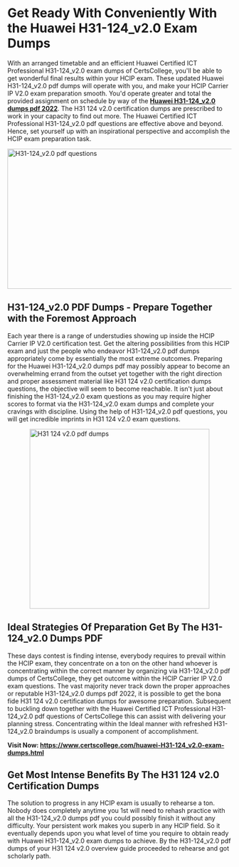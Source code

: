 <h1><strong>Get Ready With Conveniently With the Huawei H31-124_v2.0 Exam Dumps&nbsp;</strong></h1>
<p><span style="font-weight: 400;">With an arranged timetable and an efficient Huawei Certified ICT Professional H31-124_v2.0 exam dumps of CertsCollege, you'll be able to get wonderful final results within your HCIP exam. These updated Huawei H31-124_v2.0 pdf dumps will operate with you, and make your HCIP Carrier IP V2.0 exam preparation smooth. You'd operate greater and total the provided assignment on schedule by way of the <strong><a href="https://www.certscollege.com/huawei-H31-124_v2.0-exam-dumps.html">Huawei H31-124_v2.0 dumps pdf 2022</a></strong>. The H31 124 v2.0 certification dumps are prescribed to work in your capacity to find out more. The Huawei Certified ICT Professional H31-124_v2.0 pdf questions are effective above and beyond. Hence, set yourself up with an inspirational perspective and accomplish the HCIP exam preparation task.&nbsp;</span></p>
<p><span style="font-weight: 400;"><img style="display: block; margin-left: auto; margin-right: auto;" src="https://i.ibb.co/CPDK3ps/Yellow-and-Blue-Initiative-Blog-Banner.png" alt="H31-124_v2.0 pdf questions" width="559" height="315" /></span></p>
<h2><strong>H31-124_v2.0 PDF Dumps - Prepare Together with the Foremost Approach</strong></h2>
<p><span style="font-weight: 400;">Each year there is a range of understudies showing up inside the HCIP Carrier IP V2.0 certification test. Get the altering possibilities from this HCIP exam and just the people who endeavor H31-124_v2.0 pdf dumps appropriately come by essentially the most extreme outcomes. Preparing for the Huawei H31-124_v2.0 dumps pdf may possibly appear to become an overwhelming errand from the outset yet together with the right direction and proper assessment material like H31 124 v2.0 certification dumps questions, the objective will seem to become reachable. It isn't just about finishing the H31-124_v2.0 exam questions as you may require higher scores to format via the H31-124_v2.0 exam dumps and complete your cravings with discipline. Using the help of H31-124_v2.0 pdf questions, you will get incredible imprints in H31 124 v2.0 exam questions.</span></p>
<p><span style="font-weight: 400;"><a href="https://tinyurl.com/yd4m6b44"><img style="display: block; margin-left: auto; margin-right: auto;" src="https://i.ibb.co/9tMrhdY/Teacher-Appreciation-Invitation.png" alt="H31 124 v2.0 pdf dumps " width="404" height="404" /></a></span></p>
<h2><strong>Ideal Strategies Of Preparation Get By The H31-124_v2.0 Dumps PDF</strong></h2>
<p><span style="font-weight: 400;">These days contest is finding intense, everybody requires to prevail within the HCIP exam, they concentrate on a ton on the other hand whoever is concentrating within the correct manner by organizing via H31-124_v2.0 pdf dumps of CertsCollege, they get outcome within the HCIP Carrier IP V2.0 exam questions. The vast majority never track down the proper approaches or reputable H31-124_v2.0 dumps pdf 2022, it is possible to get the bona fide H31 124 v2.0 certification dumps for awesome preparation. Subsequent to buckling down together with the Huawei Certified ICT Professional H31-124_v2.0 pdf questions of CertsCollege this can assist with delivering your planning stress. Concentrating within the Ideal manner with refreshed H31-124_v2.0 braindumps is usually a component of accomplishment.</span></p>
<p><span style="font-weight: 400;"><strong>Visit Now: <a href="https://www.certscollege.com/huawei-H31-124_v2.0-exam-dumps.html">https://www.certscollege.com/huawei-H31-124_v2.0-exam-dumps.html</a></strong></span></p>
<h2><strong>Get Most Intense Benefits By The H31 124 v2.0 Certification Dumps</strong></h2>
<p><span style="font-weight: 400;">The solution to progress in any HCIP exam is usually to rehearse a ton. Nobody does completely anytime you 1st will need to rehash practice with all the H31-124_v2.0 dumps pdf you could possibly finish it without any difficulty. Your persistent work makes you superb in any HCIP field. So it eventually depends upon you what level of time you require to obtain ready with Huawei H31-124_v2.0 exam dumps to achieve. By the H31-124_v2.0 pdf dumps of your H31 124 v2.0 overview guide proceeded to rehearse and got scholarly path.</span></p>
